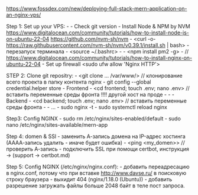 https://www.fossdex.com/new/deploying-full-stack-mern-application-on-an-nginx-vps/

Step 1: Set up your VPS:
    - <sudo apt update>
    - Check git version
    - Install Node & NPM by NVM
        https://www.digitalocean.com/community/tutorials/how-to-install-node-js-on-ubuntu-22-04
        https://github.com/nvm-sh/nvm
            - <curl -o- https://raw.githubusercontent.com/nvm-sh/nvm/v0.39.1/install.sh | bash>
            - перезапуск терминала
            - <source ~/.bashrc>
            - <nvm install v18.15.0>
    - <npm install pm2 -g>
    - <sudo apt install nginx> // https://www.digitalocean.com/community/tutorials/how-to-install-nginx-on-ubuntu-22-04
        - Set up firewall <sudo ufw allow 'Nginx HTTP'>
    
STEP 2: Clone git repositry:
    - <git clone ... /var/www/> // клонирование всего проекта в папку контента nginx
        - git config --global credential.helper store
    - Frontend
        - <cd frontend; touch .env; nano .env> // вставить переменные среды фронта !!!! другой хост на проде
        - <npm install>
        - <npm run build>
    - Backend
        - <cd backend; touch .env; nano .env> // вставить переменные среды фронта
        - <pm2 start index.js>
        - ...
        - sudo nginx -t
        - sudo systemctl reload nginx

Step3: Config NGINX
    - sudo rm /etc/nginx/sites-enabled/default
    - sudo nano /etc/nginx/sites-available/mern-app

Step 4: domen & SSl
    - заменить А-запись домена на IP-адрес хостинга (АААА-запись удалить - иначе будет ошибка)
        - <ping <my_domen>> // проверить А-запись
    - подключить SSL при помощи certbot, инструкция -> (support -> certbot.md)

Step 5: Config NGINX (/etc/nginx/nginx.conf):
    - добавить переадресацию в nginx.conf, потому что при вставке http://www.davse.ru/ в поисковую строку браузера - выхидит 404 (nginx/1.18.0 (Ubuntu))
    - добавить разрешение загружать файлы больше 2048 байт в теле пост запроса.





